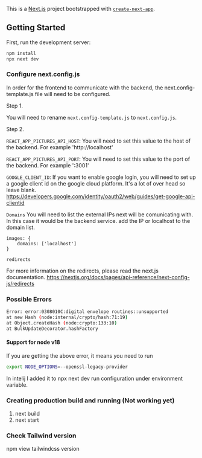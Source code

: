This is a [Next.js](https://nextjs.org/) project bootstrapped with [`create-next-app`](https://github.com/vercel/next.js/tree/canary/packages/create-next-app).

## Getting Started

First, run the development server:

```bash
npm install
npx next dev
```

### Configure next.config.js

In order for the frontend to communicate with the backend, the next.config-template.js file will need to be configured. 

Step 1.

You will need to rename ```next.config-template.js``` to ```next.config.js```.

Step 2. 

```REACT_APP_PICTURES_API_HOST```: You will need to set this value to the host of the backend. For example 'http://localhost'

```REACT_APP_PICTURES_API_PORT```: You will need to set this value to the port of the backend. For example ':3001'

```GOOGLE_CLIENT_ID```: If you want to enable google login, you will need to set up a google client id on the google cloud platform. It's a lot of over head so leave blank. 
https://developers.google.com/identity/oauth2/web/guides/get-google-api-clientid

```Domains```
You will need to list the external IPs next will be comunicating with. In this case it would be the backend service. add the IP or localhost to the domain list. 
```
images: {
    domains: ['localhost']
}
```

```redirects```

For more information on the redirects, please read the next.js documentation. https://nextjs.org/docs/pages/api-reference/next-config-js/redirects

### Possible Errors
```bash
Error: error:0308010C:digital envelope routines::unsupported
at new Hash (node:internal/crypto/hash:71:19)
at Object.createHash (node:crypto:133:10)
at BulkUpdateDecorator.hashFactory
```

#### Support for node v18
If you are getting the above error, it means you need to run
```bash
export NODE_OPTIONS=--openssl-legacy-provider
```
In intelij I added it to npx next dev run configuration under environment variable.


### Creating production build and running (Not working yet)

1. next build
2. next start

### Check Tailwind version

npm view tailwindcss version


